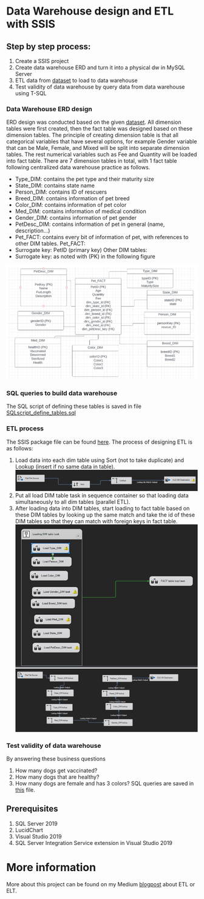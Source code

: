 # Data Warehouse design and ETL with SSIS

## Step by step process:
1. Create a SSIS project
2. Create data warehouse ERD and turn it into a physical dw in MySQL Server
3. ETL data from [dataset](https://drive.google.com/file/d/1_RFWaLL_X8ylbKYRGlbD5Z_gdsEirov4/view?usp=sharing) to load to data warehouse
4. Test validity of data warehouse by query data from data warehouse using T-SQL

### Data Warehouse ERD design
ERD design was conducted based on the given [dataset](https://drive.google.com/file/d/1_RFWaLL_X8ylbKYRGlbD5Z_gdsEirov4/view?usp=sharing).
All dimension tables were first created, then the fact table was designed based on these dimension tables.
The principle of creating dimension table is that all categorical variables that have several options, for example
Gender variable that can be Male, Female, and Mixed will be split into separate dimension tables. The rest
numerical variables such as Fee and Quantity will be loaded into fact table.
There are 7 dimension tables in total, with 1 fact table following centralized data warehouse practice as
follows.
- Type_DIM: contains the pet type and their maturity size
- State_DIM: contains state name
- Person_DIM: contains ID of rescuers
- Breed_DIM: contains information of pet breed
- Color_DIM: contains information of pet color
- Med_DIM: contains information of medical condition
- Gender_DIM: contains information of pet gender
- PetDesc_DIM: contains information of pet in general (name, description...)
- Pet_FACT: contains every bit of information of pet, with references to other DIM tables.
Pet_FACT:
- Surrogate key: PetID (primary key)
Other DIM tables:
- Surrogate key: as noted with (PK) in the following figure

![Figure 1](https://github.com/emmanguyen102/Data-Engineer-portfolio/blob/main/Data%20Warehouse%20and%20ETL/img/DataWarehouseERD.PNG)

### SQL queries to build data warehouse
The SQL script of defining these tables is saved in file [SQLscript_define_tables.sql](https://github.com/emmanguyen102/Data-Engineer-portfolio/blob/main/Data%20Warehouse%20and%20ETL/SQLscript_define_tables.sql)

### ETL process
The SSIS package file can be found [here](https://github.com/emmanguyen102/Data-Engineer-portfolio/blob/main/Data%20Warehouse%20and%20ETL/ETL_SSIS_package.dtsx).
The process of designing ETL is as follows:
1. Load data into each dim table using Sort (not to take duplicate) and Lookup (insert if no same data
in table).
![ETL in a DIM table](https://github.com/emmanguyen102/Data-Engineer-portfolio/blob/main/Data%20Warehouse%20and%20ETL/img/ETL1.PNG)
2. Put all load DIM table task in sequence container so that loading data simultaneously to all dim
tables (parallel ETL).
3. After loading data into DIM tables, start loading to fact table based on these DIM tables by looking
up the same match and take the id of these DIM tables so that they can match with foreign keys in
fact table.
![Whole ETL process](https://github.com/emmanguyen102/Data-Engineer-portfolio/blob/main/Data%20Warehouse%20and%20ETL/img/ETL2.PNG)
![ETL in FACT table](./img/ETL3.png)

### Test validity of data warehouse
By answering these business questions
1. How many dogs get vaccinated?
2. How many dogs that are healthy?
3. How many dogs are female and has 3 colors?
SQL queries are saved in [this](https://github.com/emmanguyen102/Data-Engineer-portfolio/blob/main/Data%20Warehouse%20and%20ETL/SQLscript_BusinessQueries.sql) file.

## Prerequisites
1. SQL Server 2019 
2. LucidChart
3. Visual Studio 2019
4. SQL Server Integration Service extension in Visual Studio 2019

# More information
More about this project can be found on my Medium [blogpost](https://hangmortimer.medium.com/data-warehouse-part-3-etl-or-elt-a-bit-of-practice-as-well-8a7b206867fd) about ETL or ELT.
